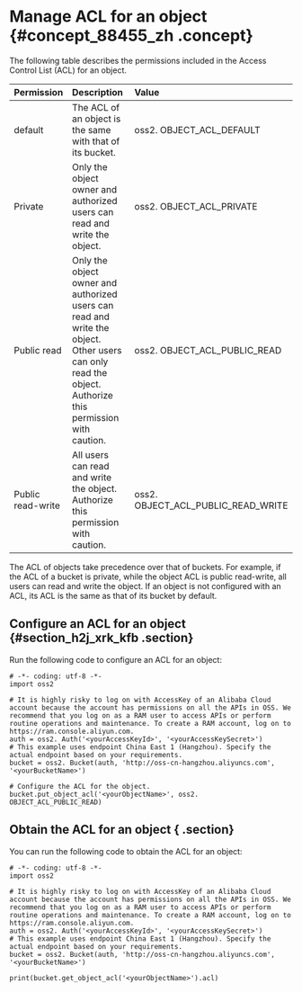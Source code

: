 # Manage ACL for an object {#concept_88455_zh .concept}

The following table describes the permissions included in the Access Control List \(ACL\) for an object.

|Permission|Description|Value|
|:---------|:----------|:----|
|default|The ACL of an object is the same with that of its bucket.|oss2. OBJECT\_ACL\_DEFAULT|
|Private|Only the object owner and authorized users can read and write the object.|oss2. OBJECT\_ACL\_PRIVATE|
|Public read|Only the object owner and authorized users can read and write the object. Other users can only read the object. Authorize this permission with caution.|oss2. OBJECT\_ACL\_PUBLIC\_READ|
|Public read-write|All users can read and write the object. Authorize this permission with caution.|oss2. OBJECT\_ACL\_PUBLIC\_READ\_WRITE|

The ACL of objects take precedence over that of buckets. For example, if the ACL of a bucket is private, while the object ACL is public read-write, all users can read and write the object. If an object is not configured with an ACL, its ACL is the same as that of its bucket by default.

## Configure an ACL for an object {#section_h2j_xrk_kfb .section}

Run the following code to configure an ACL for an object:

```language-python
# -*- coding: utf-8 -*-
import oss2

# It is highly risky to log on with AccessKey of an Alibaba Cloud account because the account has permissions on all the APIs in OSS. We recommend that you log on as a RAM user to access APIs or perform routine operations and maintenance. To create a RAM account, log on to https://ram.console.aliyun.com.
auth = oss2. Auth('<yourAccessKeyId>', '<yourAccessKeySecret>')
# This example uses endpoint China East 1 (Hangzhou). Specify the actual endpoint based on your requirements.
bucket = oss2. Bucket(auth, 'http://oss-cn-hangzhou.aliyuncs.com', '<yourBucketName>')

# Configure the ACL for the object.
bucket.put_object_acl('<yourObjectName>', oss2. OBJECT_ACL_PUBLIC_READ)

```

## Obtain the ACL for an object { .section}

You can run the following code to obtain the ACL for an object:

```language-python
# -*- coding: utf-8 -*-
import oss2

# It is highly risky to log on with AccessKey of an Alibaba Cloud account because the account has permissions on all the APIs in OSS. We recommend that you log on as a RAM user to access APIs or perform routine operations and maintenance. To create a RAM account, log on to https://ram.console.aliyun.com.
auth = oss2. Auth('<yourAccessKeyId>', '<yourAccessKeySecret>')
# This example uses endpoint China East 1 (Hangzhou). Specify the actual endpoint based on your requirements.
bucket = oss2. Bucket(auth, 'http://oss-cn-hangzhou.aliyuncs.com', '<yourBucketName>')

print(bucket.get_object_acl('<yourObjectName>').acl)

```

